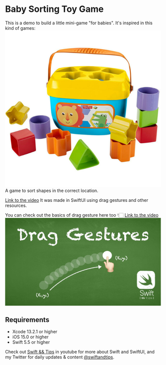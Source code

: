 # Baby Sorting Toy Game
This is a demo to build a little mini-game "for babies". It's inspired in this kind of games:
![Sorting Toy](/babySortingToy.jpeg)
A game to sort shapes in the correct location.

[Link to the video](https://youtu.be/ylcEQHYev1U)
It was made in SwiftUI using drag gestures and other resources.

You can check out the basics of drag gesture here too 👇🏻
[Link to the video](https://youtu.be/muHDX4ij_EQ)
![Drag Gestures in SwiftUI](/dragGestures.jpeg)

## Requirements
- Xcode 13.2.1 or higher
- iOS 15.0 or higher
- Swift 5.5 or higher

Check out [Swift && Tips](https://www.youtube.com/c/SwiftandTips) in youtube for more about Swift and SwiftUI, and my Twitter for daily updates & content [@swiftandtips](https://twitter.com/swiftandtips).
